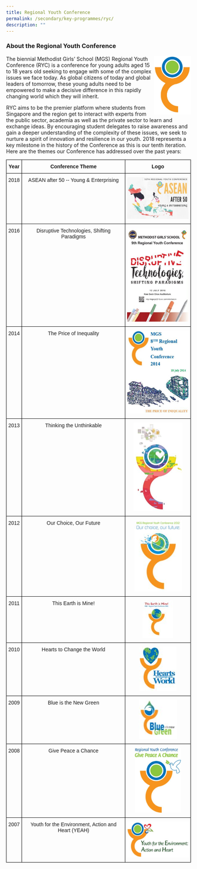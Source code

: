 ```yaml
---
title: Regional Youth Conference
permalink: /secondary/key-programmes/ryc/
description: ""
---
```


### About the Regional Youth Conference

<img src="/images/ryc-2014-15-16.jpg" 
     style="width:20%" align="right">
The biennial Methodist Girls’ School (MGS) Regional Youth Conference (RYC) is a conference for young adults aged 15 to 18 years old seeking to engage with some of the complex issues we face today. As global citizens of today and global leaders of tomorrow, these young adults need to be empowered to make a decisive difference in this rapidly changing world which they will inherit.

RYC aims to be the premier platform where students from Singapore and the region get to interact with experts from the public sector, academia as well as the private sector to learn and exchange ideas. By encouraging student delegates to raise awareness and gain a deeper understanding of the complexity of these issues, we seek to nurture a spirit of innovation and resilience in our youth. 2018 represents a key milestone in the history of the Conference as this is our tenth iteration. Here are the themes our Conference has addressed over the past years:

<style type="text/css">
.tg  {border-collapse:collapse;border-spacing:0;}
.tg td{border-color:black;border-style:solid;border-width:1px;font-family:Arial, sans-serif;font-size:14px;
  overflow:hidden;padding:10px 5px;word-break:normal;}
.tg th{border-color:black;border-style:solid;border-width:1px;font-family:Arial, sans-serif;font-size:14px;
  font-weight:normal;overflow:hidden;padding:10px 5px;word-break:normal;}
.tg .tg-baqh{text-align:center;vertical-align:top}
.tg .tg-amwm{font-weight:bold;text-align:center;vertical-align:top}
</style>
<table class="tg">
<thead>
  <tr>
    <th class="tg-amwm">Year</th>
    <th class="tg-amwm">Conference Theme</th>
    <th class="tg-amwm">Logo</th>
  </tr>
</thead>
<tbody>
  <tr>
    <td class="tg-baqh">2018</td>
    <td class="tg-baqh">ASEAN after 50 -- Young &amp; Enterprising</td>
    <td class="tg-baqh"><img src="/images/ryc-2018.jpg" width="206" height="114"></td>
  </tr>
  <tr>
    <td class="tg-baqh">2016</td>
    <td class="tg-baqh">Disruptive Technologies, Shifting Paradigms  </td>
    <td class="tg-baqh"><img src="/images/ryc-2016.jpg" width="182" height="256"></td>
  </tr>
  <tr>
    <td class="tg-baqh">2014</td>
    <td class="tg-baqh">The Price of Inequality</td>
    <td class="tg-amwm"><img src="/images/ryc-2014.jpg" width="177" height="227"></td>
  </tr>
  <tr>
    <td class="tg-baqh">2013</td>
    <td class="tg-baqh">Thinking the Unthinkable</td>
    <td class="tg-baqh"><img src="/images/ryc-2013.jpg" width="133" height="242"></td>
  </tr>
  <tr>
    <td class="tg-baqh">2012</td>
    <td class="tg-baqh">Our Choice, Our Future</td>
    <td class="tg-baqh"><img src="/images/ryc-2012.jpg" width="129" height="195"></td>
  </tr>
  <tr>
    <td class="tg-baqh">2011</td>
    <td class="tg-baqh">This Earth is Mine! </td>
    <td class="tg-baqh"><img src="/images/ryc-2011.jpg"></td>
  </tr>
  <tr>
    <td class="tg-baqh">2010</td>
    <td class="tg-baqh">Hearts to Change the World </td>
    <td class="tg-baqh"><img src="/images/ryc-2010.jpg"></td>
  </tr>
  <tr>
    <td class="tg-baqh">2009</td>
    <td class="tg-baqh">Blue is the New Green </td>
    <td class="tg-baqh"><img src="/images/ryc-2009.jpg"></td>
  </tr>
  <tr>
    <td class="tg-baqh">2008</td>
    <td class="tg-baqh">Give Peace a Chance</td>
    <td class="tg-baqh"><img src="/images/ryc-2008.jpg" width="127" height="177"></td>
  </tr>
  <tr>
    <td class="tg-baqh">2007</td>
    <td class="tg-baqh">Youth for the Environment, Action and Heart (YEAH)</td>
    <td class="tg-baqh"><img src="/images/ryc-2007.jpg" width="180" height="98"></td>
  </tr>
</tbody>
</table>


